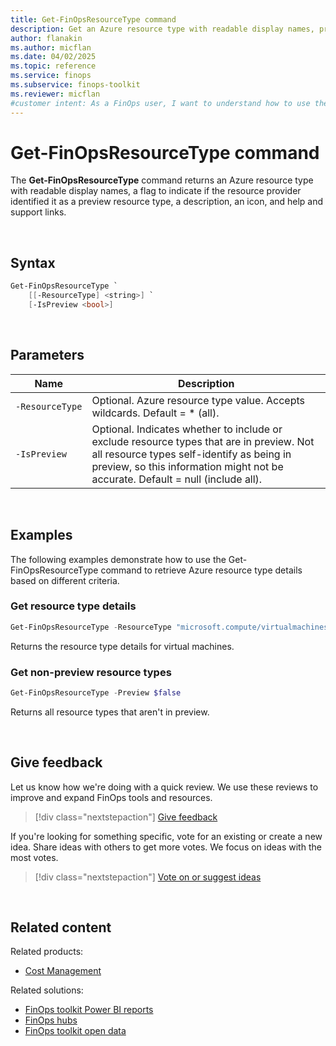 ```yaml
---
title: Get-FinOpsResourceType command
description: Get an Azure resource type with readable display names, preview status, description, icon, and support links using the Get-FinOpsResourceType command.
author: flanakin
ms.author: micflan
ms.date: 04/02/2025
ms.topic: reference
ms.service: finops
ms.subservice: finops-toolkit
ms.reviewer: micflan
#customer intent: As a FinOps user, I want to understand how to use the what Get-FinOpsResourceType command in the FinOpsToolkit module.
---
```


<!-- markdownlint-disable-next-line MD025 -->
# Get-FinOpsResourceType command

The **Get-FinOpsResourceType** command returns an Azure resource type with readable display names, a flag to indicate if the resource provider identified it as a preview resource type, a description, an icon, and help and support links.

<br>

## Syntax

```powershell
Get-FinOpsResourceType `
    [[-ResourceType] <string>] `
    [-IsPreview <bool>]
```

<br>

## Parameters

| Name            | Description                                                                                                                                                                                                              |
| --------------- | ------------------------------------------------------------------------------------------------------------------------------------------------------------------------------------------------------------------------ |
| `‑ResourceType` | Optional. Azure resource type value. Accepts wildcards. Default = \* (all).                                                                                                                                              |
| `‑IsPreview`    | Optional. Indicates whether to include or exclude resource types that are in preview. Not all resource types self-identify as being in preview, so this information might not be accurate. Default = null (include all). |

<br>

## Examples

The following examples demonstrate how to use the Get-FinOpsResourceType command to retrieve Azure resource type details based on different criteria.

### Get resource type details

```powershell
Get-FinOpsResourceType -ResourceType "microsoft.compute/virtualmachines"
```

Returns the resource type details for virtual machines.

### Get non-preview resource types

```powershell
Get-FinOpsResourceType -Preview $false
```

Returns all resource types that aren't in preview.

<br>

## Give feedback

Let us know how we're doing with a quick review. We use these reviews to improve and expand FinOps tools and resources.

> [!div class="nextstepaction"]
> [Give feedback](https://portal.azure.com/#view/HubsExtension/InProductFeedbackBlade/extensionName/FinOpsToolkit/cesQuestion/How%20easy%20or%20hard%20is%20it%20to%20use%20the%20FinOps%20toolkit%20PowerShell%20module%3F/cvaQuestion/How%20valuable%20are%20the%20FinOps%20toolkit%20PowerShell%20module%3F/surveyId/FTK0.11/bladeName/PowerShell/featureName/OpenData.GetResourceType)

If you're looking for something specific, vote for an existing or create a new idea. Share ideas with others to get more votes. We focus on ideas with the most votes.

> [!div class="nextstepaction"]
> [Vote on or suggest ideas](https://github.com/microsoft/finops-toolkit/issues?q=is%3Aissue%20is%3Aopen%20label%3A%22Tool%3A%20PowerShell%22%20sort%3A"reactions-%2B1-desc")

<br>

## Related content

Related products:

- [Cost Management](/azure/cost-management-billing/costs/)

Related solutions:

- [FinOps toolkit Power BI reports](../../power-bi/reports.md)
- [FinOps hubs](../../hubs/finops-hubs-overview.md)
- [FinOps toolkit open data](../../open-data.md)

<br>
